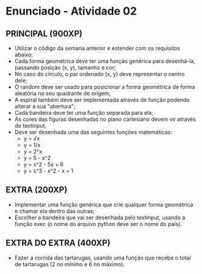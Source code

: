 # Enunciado - Atividade 02

## PRINCIPAL (900XP)

* Utilizar o código da semana anterior e estender com os requisitos abaixo;
* Cada forma geométrica deve ter uma função genérica para desenhá-la, passando posição (x, y), tamanho e cor;
* No caso do círculo, o par ordenado (x, y) deve representar o centro dele;
* O random deve ser usado para posicionar a forma geométrica de forma aleatória no seu quadrante de origem;
* A espiral também deve ser implementada através de função podendo alterar a sua "abertura";
* Cada bandeira deve ter uma função separada para ela;
* As cores das figuras desenhadas no plano cartesiano devem vir através de textinput;
* Deve ser desenhada uma das seguintes funções matemáticas:
  * y = √x
  * y = 1/x
  * y = 2^x
  * y = 5 - x^2
  * y = x^2 - 5x + 6
  * y = x^3 - x^2 - x + 1

## EXTRA (200XP)

* Implementar uma função genérica que crie qualquer forma geométrica e chamar ela dentro das outras;
* Escolher a bandeira que vai ser desenhada pelo textinput, usando a função exec (o nome do arquivo python deve ser o nome do país).

## EXTRA DO EXTRA (400XP)

* Fazer a corrida das tartarugas, usando uma função que recebe o total de tartarugas (2 no mínimo e 6 no máximo).
